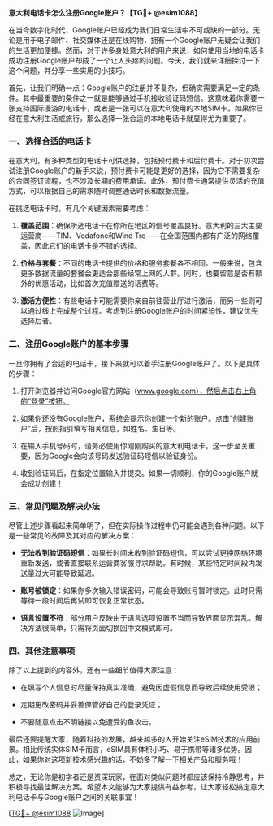 **意大利电话卡怎么注册Google账户？【TG💪+ @esim1088】**

在当今数字化时代，Google账户已经成为我们日常生活中不可或缺的一部分。无论是用于电子邮件、社交媒体还是在线购物，拥有一个Google账户无疑会让我们的生活更加便捷。然而，对于许多身处意大利的用户来说，如何使用当地的电话卡成功注册Google账户却成了一个让人头疼的问题。今天，我们就来详细探讨一下这个问题，并分享一些实用的小技巧。

首先，让我们明确一点：Google账户的注册并不复杂，但确实需要满足一定的条件。其中最重要的条件之一就是能够通过手机接收验证码短信。这意味着你需要一张支持国际漫游的电话卡，或者是一张可以在意大利使用的本地SIM卡。如果你已经在意大利生活或旅行，那么选择一张合适的本地电话卡就显得尤为重要了。

### 一、选择合适的电话卡

在意大利，有多种类型的电话卡可供选择，包括预付费卡和后付费卡。对于初次尝试注册Google账户的新手来说，预付费卡可能是更好的选择，因为它不需要复杂的合同签订流程，也不涉及长期的费用承诺。此外，预付费卡通常提供灵活的充值方式，可以根据自己的需求随时调整通话时长和数据流量。

在挑选电话卡时，有几个关键因素需要考虑：

1. **覆盖范围**：确保所选电话卡在你所在地区的信号覆盖良好。意大利的三大主要运营商——TIM、Vodafone和Wind Tre——在全国范围内都有广泛的网络覆盖，因此它们的电话卡是不错的选择。
   
2. **价格与套餐**：不同的电话卡提供的价格和服务套餐各不相同。一般来说，包含更多数据流量的套餐会更适合那些经常上网的人群。同时，也要留意是否有额外的优惠活动，比如首次充值赠送的话费等。

3. **激活方便性**：有些电话卡可能需要你亲自前往营业厅进行激活，而另一些则可以通过线上完成整个过程。考虑到注册Google账户的时间紧迫性，建议优先选择后者。

### 二、注册Google账户的基本步骤

一旦你拥有了合适的电话卡，接下来就可以着手注册Google账户了。以下是具体的步骤：

1. 打开浏览器并访问Google官方网站（www.google.com），然后点击右上角的“登录”按钮。

2. 如果你还没有Google账户，系统会提示你创建一个新的账户。点击“创建账户”后，按照指引填写相关信息，如姓名、生日等。

3. 在输入手机号码时，请务必使用你刚刚购买的意大利电话卡。这一步至关重要，因为Google会向该号码发送验证码短信以验证身份。

4. 收到验证码后，在指定位置输入并提交。如果一切顺利，你的Google账户就会成功创建！

### 三、常见问题及解决办法

尽管上述步骤看起来简单明了，但在实际操作过程中仍可能会遇到各种问题。以下是一些常见的故障及其对应的解决方案：

- **无法收到验证码短信**：如果长时间未收到验证码短信，可以尝试更换网络环境重新发送，或者直接联系运营商客服寻求帮助。有时候，某些特定时间段内发送量过大可能导致延迟。

- **账号被锁定**：如果你多次输入错误密码，可能会导致账号暂时锁定。此时只需等待一段时间后再试即可恢复正常状态。

- **语言设置不符**：部分用户反映由于语言选项设置不当而导致界面显示混乱。解决方法很简单，只需将页面切换回中文模式即可。

### 四、其他注意事项

除了以上提到的内容外，还有一些细节值得大家注意：

- 在填写个人信息时尽量保持真实准确，避免因虚假信息而导致后续使用受限；
  
- 定期更改密码并妥善保管好自己的登录凭证；
  
- 不要随意点击不明链接以免遭受钓鱼攻击。

最后还要提醒大家，随着科技的发展，越来越多的人开始关注eSIM技术的应用前景。相比传统实体SIM卡而言，eSIM具有体积小巧、易于携带等诸多优势。因此，如果你对这项新技术感兴趣的话，不妨多了解一下相关产品和服务哦！

总之，无论你是初学者还是资深玩家，在面对类似问题时都应该保持冷静思考，并积极寻找最佳解决方案。希望本文能够为大家提供有益参考，让大家轻松搞定意大利电话卡与Google账户之间的关联事宜！ 

[[TG💪+ @esim1088](https://t.me/s/esim1088) ![Image](https://i.postimg.cc/4NQfJmqS/Snipaste-2025-05-13-00-14-12.png)]
